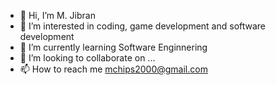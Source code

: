 - 👋 Hi, I’m M. Jibran
- 👀 I’m interested in coding, game development and software development
- 🌱 I’m currently learning Software Enginnering
- 💞️ I’m looking to collaborate on ...
- 📫 How to reach me mchips2000@gmail.com

<!---
NotDumbj/NotDumbj is a ✨ special ✨ repository because its `README.md` (this file) appears on your GitHub profile.
You can click the Preview link to take a look at your changes.
--->
